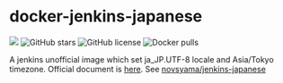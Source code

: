 # docker-jenkins-japanese
![](https://img.shields.io/travis/frost-tb-voo/docker-jenkins-japanese.svg?style=flat-square)
![GitHub stars](https://img.shields.io/github/stars/frost-tb-voo/docker-jenkins-japanese.svg?style=flat-square)
![GitHub license](https://img.shields.io/github/license/frost-tb-voo/docker-jenkins-japanese.svg?style=flat-square)
![Docker pulls](https://img.shields.io/docker/pulls/novsyama/jenkins-japanese.svg?style=flat-square)

A jenkins unofficial image which set ja_JP.UTF-8 locale and Asia/Tokyo timezone. Official document is [here](https://github.com/jenkinsci/docker/blob/master/README.md).
See [novsyama/jenkins-japanese](https://hub.docker.com/r/novsyama/jenkins-japanese/)

